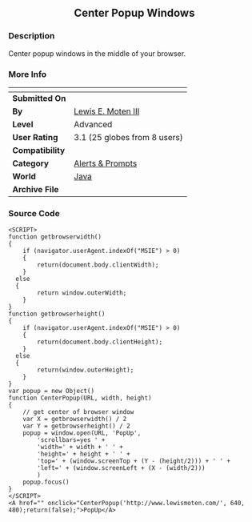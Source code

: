 ﻿<div align="center">

## Center Popup Windows


</div>

### Description

Center popup windows in the middle of your browser.
 
### More Info
 


<span>             |<span>
---                |---
**Submitted On**   |
**By**             |[Lewis E\. Moten III](https://github.com/Planet-Source-Code/PSCIndex/blob/master/ByAuthor/lewis-e-moten-iii.md)
**Level**          |Advanced
**User Rating**    |3.1 (25 globes from 8 users)
**Compatibility**  |
**Category**       |[Alerts & Prompts](https://github.com/Planet-Source-Code/PSCIndex/blob/master/ByCategory/alerts-prompts__2-85.md)
**World**          |[Java](https://github.com/Planet-Source-Code/PSCIndex/blob/master/ByWorld/java.md)
**Archive File**   |[](https://github.com/Planet-Source-Code/lewis-e-moten-iii-center-popup-windows__2-2634/archive/master.zip)





### Source Code

```
<SCRIPT>
function getbrowserwidth()
{
	if (navigator.userAgent.indexOf("MSIE") > 0)
	{
		return(document.body.clientWidth);
	}
  else
  {
		return window.outerWidth;
	}
}
function getbrowserheight()
{
	if (navigator.userAgent.indexOf("MSIE") > 0)
	{
		return(document.body.clientHeight);
	}
  else
  {
		return(window.outerHeight);
	}
}
var popup = new Object()
function CenterPopup(URL, width, height)
{
	// get center of browser window
	var X = getbrowserwidth() / 2
	var Y = getbrowserheight() / 2
	popup = window.open(URL, 'PopUp',
		'scrollbars=yes ' +
		'width=' + width + ' ' +
		'height=' + height + ' ' +
		'top=' + (window.screenTop + (Y - (height/2))) + ' ' +
		'left=' + (window.screenLeft + (X - (width/2)))
		)
	popup.focus()
}
</SCRIPT>
<A href="" onclick="CenterPopup('http://www.lewismoten.com/', 640, 480);return(false);">PopUp</A>
```

